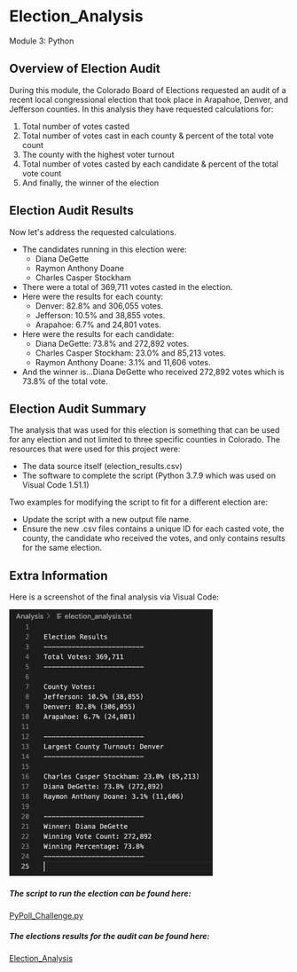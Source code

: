 # Election_Analysis
Module 3: Python
## Overview of Election Audit
During this module, the Colorado Board of Elections requested an audit of a recent local congressional election that took place in Arapahoe, Denver, and Jefferson counties. In this analysis they have requested calculations for:
1. Total number of votes casted
2. Total number of votes cast in each county & percent of the total vote count
3. The county with the highest voter turnout
4. Total number of votes casted by each candidate & percent of the total vote count
5. And finally, the winner of the election

## Election Audit Results
Now let's address the requested calculations. 
* The candidates running in this election were:
  * Diana DeGette
  * Raymon Anthony Doane
  * Charles Casper Stockham
* There were a total of 369,711 votes casted in the election.
* Here were the results for each county:
  * Denver: 82.8% and 306,055 votes.
  * Jefferson: 10.5% and 38,855 votes.
  * Arapahoe: 6.7% and 24,801 votes.
* Here were the results for each candidate:
  * Diana DeGette: 73.8% and 272,892 votes.
  * Charles Casper Stockham: 23.0% and 85,213 votes.
  * Raymon Anthony Doane: 3.1% and 11,606 votes.
* And the winner is...Diana DeGette who received 272,892 votes which is 73.8% of the total vote.

## Election Audit Summary
The analysis that was used for this election is something that can be used for any election and not limited to three specific counties in Colorado. The resources that were used for this project were:
* The data source itself (election_results.csv)
* The software to complete the script (Python 3.7.9 which was used on Visual Code 1.51.1)

Two examples for modifying the script to fit for a different election are:
* Update the script with a new output file name.
* Ensure the new .csv files contains a unique ID for each casted vote, the county, the candidate who received the votes, and only contains results for the same election.


## Extra Information
Here is a screenshot of the final analysis via Visual Code:

![Alt text](https://github.com/EJones621/Election_Analysis/blob/main/Resources/Election_Results.png)


##### The script to run the election can be found here: 
[PyPoll_Challenge.py](https://github.com/EJones621/Election_Analysis/blob/main/PyPoll_Challenge.py)

##### The elections results for the audit can be found here:
[Election_Analysis](https://github.com/EJones621/Election_Analysis/blob/main/Analysis/election_analysis.txt)
